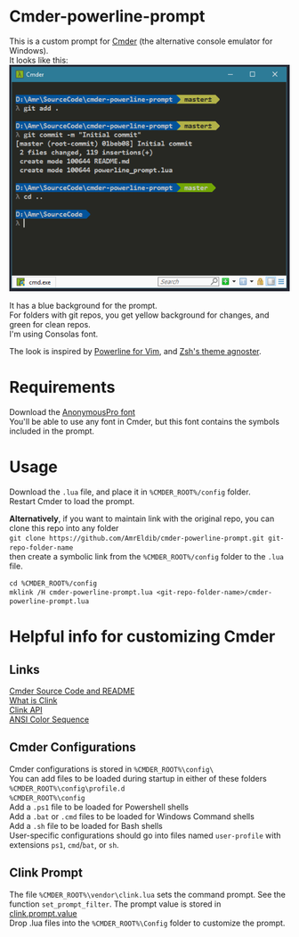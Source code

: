 # Cmder-powerline-prompt

This is a custom prompt for [Cmder](http://cmder.net/) (the alternative console emulator for Windows).  
It looks like this:  
![screenshot](screenshot.png)

It has a blue background for the prompt.  
For folders with git repos, you get yellow background for changes, and green for clean repos.  
I'm using Consolas font.

The look is inspired by [Powerline for Vim](https://github.com/powerline/powerline), and [Zsh's theme agnoster](https://github.com/agnoster/agnoster-zsh-theme).

# Requirements

Download the [AnonymousPro font](https://github.com/powerline/fonts/tree/master/AnonymousPro)  
You'll be able to use any font in Cmder, but this font contains the symbols included in the prompt.  

# Usage

Download the `.lua` file, and place it in `%CMDER_ROOT%/config` folder.  
Restart Cmder to load the prompt.

__Alternatively__, if you want to maintain link with the original repo, you can clone this repo into any folder  
`git clone https://github.com/AmrEldib/cmder-powerline-prompt.git git-repo-folder-name`  
then create a symbolic link from the `%CMDER_ROOT%/config` folder to the `.lua` file.  
```
cd %CMDER_ROOT%/config  
mklink /H cmder-powerline-prompt.lua <git-repo-folder-name>/cmder-powerline-prompt.lua 
```  

# Helpful info for customizing Cmder 

## Links
[Cmder Source Code and README](https://github.com/cmderdev/cmder)  
[What is Clink](https://github.com/mridgers/clink/blob/master/docs/clink.md)  
[Clink API](https://github.com/mridgers/clink/blob/master/docs/api.md)  
[ANSI Color Sequence](http://ascii-table.com/ansi-escape-sequences.php)  

## Cmder Configurations
Cmder configurations is stored in `%CMDER_ROOT%\config\`  
You can add files to be loaded during startup in either of these folders  
        `%CMDER_ROOT%\config\profile.d`  
        `%CMDER_ROOT%\config`  
Add a `.ps1` file to be loaded for Powershell shells  
Add a `.bat` or `.cmd` files to be loaded for Windows Command shells  
Add a `.sh` file to be loaded for Bash shells  
User-specific configurations should go into files named `user-profile` with extensions `ps1`, `cmd`/`bat`, or `sh`.  

## Clink Prompt 
The file `%CMDER_ROOT%\vendor\clink.lua` sets the command prompt. See the function `set_prompt_filter`.
The prompt value is stored in [clink.prompt.value](https://github.com/mridgers/clink/blob/master/docs/api.md#clinkpromptvalue)  
Drop .lua files into the `%CMDER_ROOT%\Config` folder to customize the prompt.
